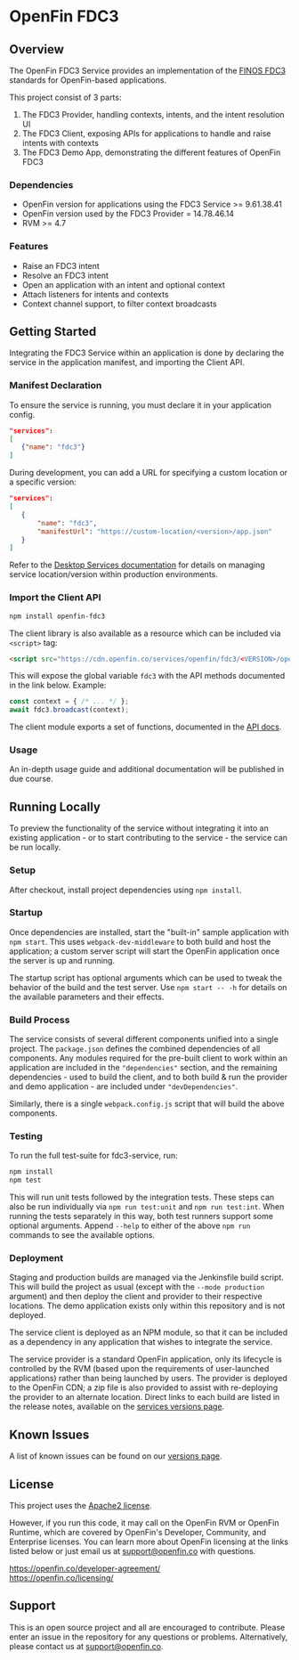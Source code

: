 # OpenFin FDC3


## Overview

The OpenFin FDC3 Service provides an implementation of the [FINOS FDC3](https://fdc3.finos.org/) standards for OpenFin-based applications.

This project consist of 3 parts:
1. The FDC3 Provider, handling contexts, intents, and the intent resolution UI
2. The FDC3 Client, exposing APIs for applications to handle and raise intents with contexts
3. The FDC3 Demo App, demonstrating the different features of OpenFin FDC3

### Dependencies
- OpenFin version for applications using the FDC3 Service >= 9.61.38.41
- OpenFin version used by the FDC3 Provider = 14.78.46.14
- RVM >= 4.7

### Features
* Raise an FDC3 intent
* Resolve an FDC3 intent
* Open an application with an intent and optional context
* Attach listeners for intents and contexts
* Context channel support, to filter context broadcasts

## Getting Started

Integrating the FDC3 Service within an application is done by declaring the service in the application manifest, and importing the Client API.

### Manifest Declaration
To ensure the service is running, you must declare it in your application config.

```json
"services":
[
   {"name": "fdc3"}
]
```
During development, you can add a URL for specifying a custom location or a specific version:

```json
"services":
[
   {
       "name": "fdc3",
       "manifestUrl": "https://custom-location/<version>/app.json"
   }
]
```
Refer to the [Desktop Services documentation](https://developers.openfin.co/docs/desktop-services) for details on managing service location/version within production environments.

### Import the Client API
```bash
npm install openfin-fdc3
```

The client library is also available as a resource which can be included via `<script>` tag:
```html
<script src="https://cdn.openfin.co/services/openfin/fdc3/<VERSION>/openfin-fdc3.js"></script>
```
This will expose the global variable `fdc3` with the API methods documented in the link below.  Example:
```js
const context = { /* ... */ };
await fdc3.broadcast(context);
```

The client module exports a set of functions, documented in the [API docs](https://cdn.openfin.co/docs/services/fdc3/stable/api/).

### Usage
An in-depth usage guide and additional documentation will be published in due course.

## Running Locally

To preview the functionality of the service without integrating it into an existing application - or to start contributing to the service - the service can be run locally.

### Setup
After checkout, install project dependencies using `npm install`.

### Startup
Once dependencies are installed, start the "built-in" sample application with `npm start`. This uses `webpack-dev-middleware` to both build and host the application; a custom server script will start the OpenFin application once the server is up and running.

The startup script has optional arguments which can be used to tweak the behavior of the build and the test server. Use `npm start -- -h` for details on the available parameters and their effects.

### Build Process
The service consists of several different components unified into a single project. The `package.json` defines the combined dependencies of all components. Any modules required for the pre-built client to work within an application are included in the `"dependencies"` section, and the remaining dependencies - used to build the client, and to both build & run the provider and demo application - are included under `"devDependencies"`.

Similarly, there is a single `webpack.config.js` script that will build the above components.

### Testing
To run the full test-suite for fdc3-service, run:
```bash
npm install
npm test
```

This will run unit tests followed by the integration tests. These steps can also be run individually via `npm run test:unit` and `npm run test:int`. When running the tests separately in this way, both test runners support some optional arguments. Append `--help` to either of the above `npm run` commands to see the available options.

### Deployment
Staging and production builds are managed via the Jenkinsfile build script. This will build the project as usual (except with the `--mode production` argument) and then deploy the client and provider to their respective locations. The demo application exists only within this repository and is not deployed.

The service client is deployed as an NPM module, so that it can be included as a dependency in any application that wishes to integrate the service.

The service provider is a standard OpenFin application, only its lifecycle is controlled by the RVM (based upon the requirements of user-launched applications) rather than being launched by users. The provider is deployed to the OpenFin CDN; a zip file is also provided to assist with re-deploying the provider to an alternate location. Direct links to each build are listed in the release notes, available on the [services versions page](https://developer.openfin.co/versions/?product=Services).

## Known Issues

A list of known issues can be found on our [versions page](https://developer.openfin.co/versions/?product=Services).

## License

This project uses the [Apache2 license](https://www.apache.org/licenses/LICENSE-2.0).

However, if you run this code, it may call on the OpenFin RVM or OpenFin Runtime, which are covered by OpenFin's Developer, Community, and Enterprise licenses. You can learn more about OpenFin licensing at the links listed below or just email us at support@openfin.co with questions.

https://openfin.co/developer-agreement/  
https://openfin.co/licensing/

## Support

This is an open source project and all are encouraged to contribute.
Please enter an issue in the repository for any questions or problems. Alternatively, please contact us at support@openfin.co.
